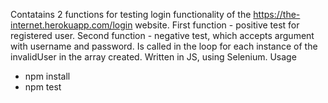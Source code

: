 Contatains 2 functions for testing login functionality of the https://the-internet.herokuapp.com/login website.
First function - positive test for registered user.
Second function - negative test, which accepts argument with username and password. Is called in the loop for each instance of the invalidUser in the array created.
Written in JS, using Selenium.
Usage
- npm install
- npm test 
